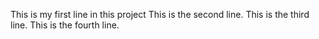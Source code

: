This is my first line in this project
This is the second line.
This is the third line.
This is the fourth line.
